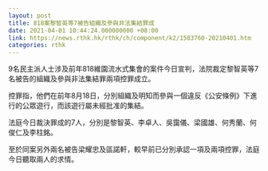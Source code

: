 ```yaml
---
layout: post
title: 818案黎智英等7被告組織及參與非法集結罪成
date: 2021-04-01 10:44:24.000000000 +08:00
link: https://news.rthk.hk/rthk/ch/component/k2/1583760-20210401.htm
categories: rthk
---
```


9名民主派人士涉及前年818維園流水式集會的案件今日宣判，法院裁定黎智英等7名被告的組織及參與非法集結罪兩項控罪成立。

控罪指，他們在前年8月18日，分別組織及明知而參與一個違反《公安條例》下進行的公眾遊行，而該遊行屬未經批准的集結。

法庭今日裁決罪成的7人，分別是黎智英、李卓人、吳靄儀、梁國雄、何秀蘭、何俊仁及李柱銘。

至於同案另外兩名被告梁耀忠及區諾軒，較早前已分別承認一項及兩項控罪，法庭今日聽取兩人的求情。
